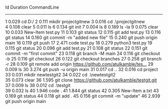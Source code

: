 Id     Duration CommandLine
  --     -------- -----------
   1        0.029 cd D:/
   2        0.111 mkdir projectgitnew
   3        0.016 cd .\projectgitnew\
   4        0.108 clear
   5        0.011 ls
   6        0.134 git init
   7        0.004 ls
   8        0.189 ls -la
   9        0.075 clear
  10        0.033 New-Item test.py
  11        0.103 git status
  12        0.115 git add test.py
  13        0.116 git status
  14        0.160 git commit -m "added new file"
  15        0.240 git push origin main
  16        0.119 git push
  17        2.471 code test.py
  18        0.279 python3 test.py
  19        0.115 git status
  20        0.096 git add test.py
  21        0.108 git status
  22        0.151 git commit -m "first commit"
  23        0.118 git branch -M main
  24        0.116 git checkout -b
  25        0.116 git checkout
  26        0.122 git checkout branches
  27        0.258 git branch -r
  28        0.109 git remote add origin https://github.com/atulkamble/tes…
  29        0.009 ls
  30        3.274 git push -u origin main
  31        0.017 cd ..
  32        0.016 cd project
  33        0.031 mkdir newtestgit2
  34        0.022 cd .\newtestgit2\
  35        0.073 clear
  36        1.595 git clone https://github.com/atulkamble/testgit.git
  37        0.009 ls
  38        0.012 cd .\testgit\
  39        0.032 ls
  40        1.946 code .
  41        1.844 git status
  42        0.305 New-Item a.txt
  43        0.169 git status
  44        0.118 git add .
  45        0.156 git commit -m "update"
  46        2.939 git push origin main

